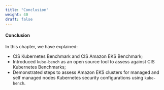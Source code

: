 ```yaml
---
title: "Conclusion"
weight: 40
draft: false
---
```


#### Conclusion

In this chapter, we have explained:

- CIS Kubernetes Benchmark and CIS Amazon EKS Benchmark;
- Introduced `kube-bench` as an open source tool to assess against CIS Kubernetes Benchmarks;
- Demonstrated steps to assess Amazon EKS clusters for managed and self managed nodes Kubernetes security configurations using `kube-bench`.